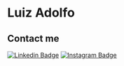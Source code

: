 # Luiz Adolfo

## Contact me
[![Linkedin Badge](https://img.shields.io/badge/LinkedIn-0077B5?style=for-the-badge&logo=linkedin&logoColor=white)](https://www.linkedin.com/in/luiz-adolfo-0b5289195/)
[![Instagram Badge](https://img.shields.io/badge/Instagram-E4405F?style=for-the-badge&logo=instagram&logoColor=white)](https://www.instagram.com/luiz.martelli/)
